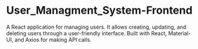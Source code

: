 # User_Managment_System-Frontend
A React application for managing users. It allows creating, updating, and deleting users through a user-friendly interface. Built with React, Material-UI, and Axios for making API calls.
